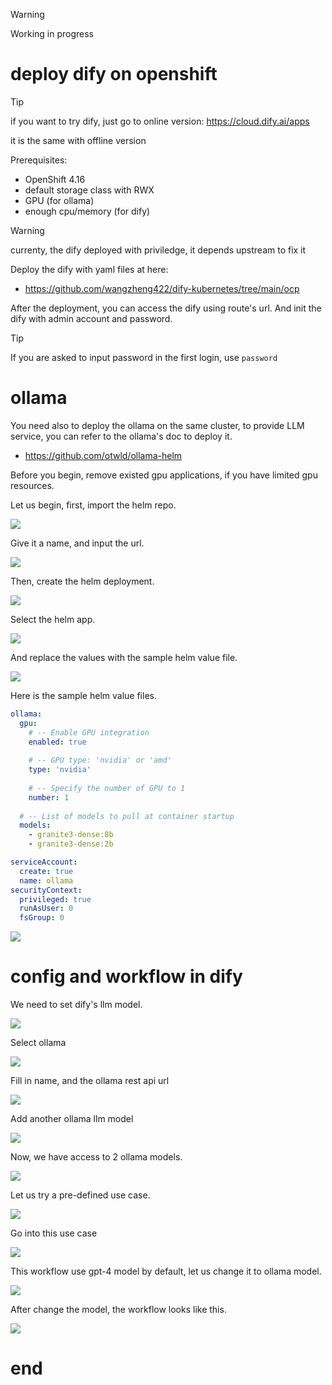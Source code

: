 > [!WARNING]
> Working in progress
# deploy dify on openshift

> [!TIP]
> if you want to try dify, just go to online version: https://cloud.dify.ai/apps
> 
> it is the same with offline version

Prerequisites:
- OpenShift 4.16
- default storage class with RWX
- GPU (for ollama)
- enough cpu/memory (for dify)

> [!WARNING]
> currenty, the dify deployed with priviledge, it depends upstream to fix it

Deploy the dify with yaml files at here:
- https://github.com/wangzheng422/dify-kubernetes/tree/main/ocp

After the deployment, you can access the dify using route's url. And init the dify with admin account and password.

> [!TIP]
> If you are asked to input password in the first login, use `password`

# ollama

You need also to deploy the ollama on the same cluster, to provide LLM service, you can refer to the ollama's doc to deploy it.
- https://github.com/otwld/ollama-helm

Before you begin, remove existed gpu applications, if you have limited gpu resources.

Let us begin, first, import the helm repo.

![](imgs/2024.11.dify.md/2024-11-19-17-25-58.png)

Give it a name, and input the url.

![](imgs/2024.11.dify.md/2024-11-19-17-26-55.png)

Then, create the helm deployment.

![](imgs/2024.11.dify.md/2024-11-19-17-27-29.png)

Select the helm app.

![](imgs/2024.11.dify.md/2024-11-19-17-29-01.png)

And replace the values with the sample helm value file.

![](imgs/2024.11.dify.md/2024-11-19-17-29-38.png)

Here is the sample helm value files.

```yaml
ollama:
  gpu:
    # -- Enable GPU integration
    enabled: true
    
    # -- GPU type: 'nvidia' or 'amd'
    type: 'nvidia'
    
    # -- Specify the number of GPU to 1
    number: 1
   
  # -- List of models to pull at container startup
  models: 
    - granite3-dense:8b
    - granite3-dense:2b

serviceAccount:
  create: true
  name: ollama
securityContext:
  privileged: true
  runAsUser: 0
  fsGroup: 0
```
![](imgs/2024.11.dify.md/2024-11-19-17-32-15.png)

# config and workflow in dify

We need to set dify's llm model.

![](imgs/2024.11.dify.md/2024-11-19-18-39-55.png)

Select ollama

![](imgs/2024.11.dify.md/2024-11-19-18-40-25.png)

Fill in name, and the ollama rest api url

![](imgs/2024.11.dify.md/2024-11-19-18-41-42.png)

Add another ollama llm model

![](imgs/2024.11.dify.md/2024-11-19-18-42-12.png)

Now, we have access to 2 ollama models.

![](imgs/2024.11.dify.md/2024-11-19-18-42-51.png)

Let us try a pre-defined use case.

![](imgs/2024.11.dify.md/2024-11-19-18-44-41.png)

Go into this use case

![](imgs/2024.11.dify.md/2024-11-19-18-45-03.png)

This workflow use gpt-4 model by default, let us change it to ollama model.

![](imgs/2024.11.dify.md/2024-11-19-18-45-48.png)

After change the model, the workflow looks like this.

![](imgs/2024.11.dify.md/2024-11-19-18-46-39.png)




# end